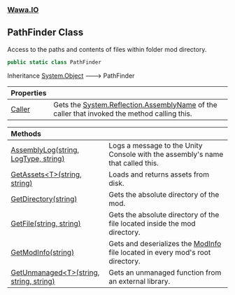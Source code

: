 ### [Wawa.IO](Wawa.IO.md 'Wawa.IO')

## PathFinder Class

Access to the paths and contents of files within folder mod directory.

```csharp
public static class PathFinder
```

Inheritance [System.Object](https://docs.microsoft.com/en-us/dotnet/api/System.Object 'System.Object') &#129106; PathFinder

| Properties | |
| :--- | :--- |
| [Caller](PathFinder.Caller.md 'Wawa.IO.PathFinder.Caller') | Gets the [System.Reflection.AssemblyName](https://docs.microsoft.com/en-us/dotnet/api/System.Reflection.AssemblyName 'System.Reflection.AssemblyName') of the caller that invoked the method calling this. |

| Methods | |
| :--- | :--- |
| [AssemblyLog(string, LogType, string)](PathFinder.AssemblyLog(string,LogType,string).md 'Wawa.IO.PathFinder.AssemblyLog(string, LogType, string)') | Logs a message to the Unity Console with the assembly's name that called this. |
| [GetAssets&lt;T&gt;(string, string)](PathFinder.GetAssets{T}(string,string).md 'Wawa.IO.PathFinder.GetAssets<T>(string, string)') | Loads and returns assets from disk. |
| [GetDirectory(string)](PathFinder.GetDirectory(string).md 'Wawa.IO.PathFinder.GetDirectory(string)') | Gets the absolute directory of the mod. |
| [GetFile(string, string)](PathFinder.GetFile(string,string).md 'Wawa.IO.PathFinder.GetFile(string, string)') | Gets the absolute directory of the file located inside the mod directory. |
| [GetModInfo(string)](PathFinder.GetModInfo(string).md 'Wawa.IO.PathFinder.GetModInfo(string)') | Gets and deserializes the [ModInfo](ModInfo.md 'Wawa.IO.ModInfo') file located in every mod's root directory. |
| [GetUnmanaged&lt;T&gt;(string, string, string)](PathFinder.GetUnmanaged{T}(string,string,string).md 'Wawa.IO.PathFinder.GetUnmanaged<T>(string, string, string)') | Gets an unmanaged function from an external library. |
